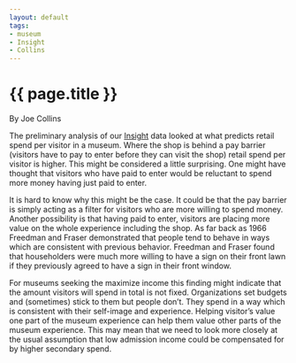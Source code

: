 ```yaml
---
layout: default
tags:
- museum
- Insight
- Collins
---
```

# {{ page.title }}

By Joe Collins

The preliminary analysis of our [Insight](/insight) data looked at what predicts retail spend per visitor in a museum.  Where the shop is behind a pay barrier (visitors have to pay to enter before they can visit the shop) retail spend per visitor is higher.  This might be considered a little surprising.  One might have thought that visitors who have paid to enter would be reluctant to spend more money having just paid to enter.

It is hard to know why this might be the case.  It could be that the pay barrier is simply acting as a filter for visitors who are more willing to spend money.  Another possibility is that having paid to enter, visitors are placing more value on the whole experience including the shop.  As far back as 1966 Freedman and Fraser demonstrated that people tend to behave in ways which are consistent with previous behavior.  Freedman and Fraser found that householders were much more willing to have a sign on their front lawn if they previously agreed to have a sign in their front window.

For museums seeking the maximize income this finding might indicate that the amount visitors will spend in total is not fixed.  Organizations set budgets and (sometimes) stick to them but people don’t.  They spend in a way which is consistent with their self-image and experience.  Helping visitor’s value one part of the museum experience can help them value other parts of the museum experience. This may mean that we need to look more closely at the usual assumption that low admission income could be compensated for by higher secondary spend.
